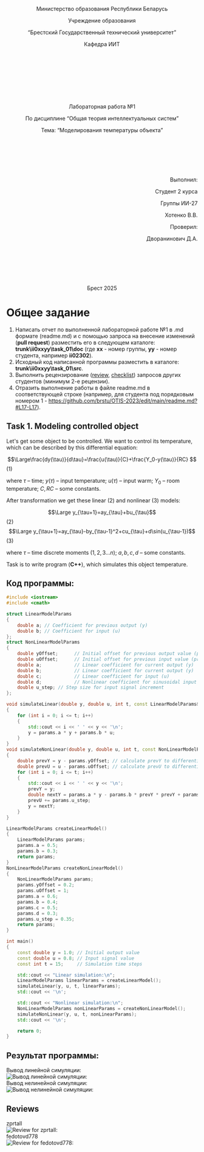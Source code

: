 <p align="center"> Министерство образования Республики Беларусь</p>
<p align="center">Учреждение образования</p>
<p align="center">“Брестский Государственный технический университет”</p>
<p align="center">Кафедра ИИТ</p>
<br><br><br><br><br><br><br>
<p align="center">Лабораторная работа №1</p>
<p align="center">По дисциплине “Общая теория интеллектуальных систем”</p>
<p align="center">Тема: “Моделирования температуры объекта”</p>
<br><br><br><br><br>
<p align="right">Выполнил:</p>
<p align="right">Студент 2 курса</p>
<p align="right">Группы ИИ-27</p>
<p align="right">Хотенко В.В.</p>
<p align="right">Проверил:</p>
<p align="right">Дворанинович Д.А.</p>
<br><br><br><br><br>
<p align="center">Брест 2025</p>

# Общее задание #
1. Написать отчет по выполненной лабораторной работе №1 в .md формате (readme.md) и с помощью запроса на внесение изменений (**pull request**) разместить его в следующем каталоге: **trunk\ii0xxyy\task_01\doc** (где **xx** - номер группы, **yy** - номер студента, например **ii02302**).
2. Исходный код написанной программы разместить в каталоге: **trunk\ii0xxyy\task_01\src**.
3. Выполнить рецензирование ([review](https://linearb.io/blog/code-review-on-github), [checklist](https://linearb.io/blog/code-review-checklist)) запросов других студентов (минимум 2-е рецензии).
4. Отразить выполнение работы в файле readme.md в соответствующей строке (например, для студента под порядковым номером 1 - https://github.com/brstu/OTIS-2023/edit/main/readme.md?#L17-L17).

## Task 1. Modeling controlled object ##
Let's get some object to be controlled. We want to control its temperature, which can be described by this differential equation:

$$\Large\frac{dy(\tau)}{d\tau}=\frac{u(\tau)}{C}+\frac{Y_0-y(\tau)}{RC} $$ (1)

where $\tau$ – time; $y(\tau)$ – input temperature; $u(\tau)$ – input warm; $Y_0$ – room temperature; $C,RC$ – some constants.

After transformation we get these linear (2) and nonlinear (3) models:

$$\Large y_{\tau+1}=ay_{\tau}+bu_{\tau}$$ (2)
$$\Large y_{\tau+1}=ay_{\tau}-by_{\tau-1}^2+cu_{\tau}+d\sin(u_{\tau-1})$$ (3)

where $\tau$ – time discrete moments ($1,2,3{\dots}n$); $a,b,c,d$ – some constants.

Task is to write program (**С++**), which simulates this object temperature.


## Код программы:
```C++
#include <iostream>
#include <cmath>

struct LinearModelParams 
{
    double a; // Coefficient for previous output (y)
    double b; // Coefficient for input (u)
};
struct NonLinearModelParams 
{
	double yOffset;      // Initial offset for previous output value (prevY = y - yOffset)
	double uOffset;      // Initial offset for previous input value (prevU = u - uOffset)
    double a;            // Linear coefficient for current output (y)
    double b;            // Linear coefficient for current output (y)
    double c;            // Linear coefficient for input (u)
    double d;            // Nonlinear coefficient for sinusoidal input term
    double u_step; // Step size for input signal increment
};

void simulateLinear(double y, double u, int t, const LinearModelParams& params) 
{
    for (int i = 0; i <= t; i++) 
	{
        std::cout << i << ' ' << y << '\n';
        y = params.a * y + params.b * u;
    }
}
void simulateNonLinear(double y, double u, int t, const NonLinearModelParams& params) 
{
    double prevY = y - params.yOffset; // calculate prevY to differentiate it from the initial y
    double prevU = u - params.uOffset; // calculate prevU to differentiate it from the initial u
    for (int i = 0; i <= t; i++) 
	{
        std::cout << i << ' ' << y << '\n';
        prevY = y;
        double nextY = params.a * y - params.b * prevY * prevY + params.c * u + params.d * std::sin(prevU);
        prevU += params.u_step;
        y = nextY;
    }
}

LinearModelParams createLinearModel()
{
	LinearModelParams params;
	params.a = 0.5;
	params.b = 0.3;
    return params;
}
NonLinearModelParams createNonLinearModel() 
{
	NonLinearModelParams params;
	params.yOffset = 0.2;  
    params.uOffset = 1;      
	params.a = 0.6;
	params.b = 0.4;
	params.c = 0.5;
	params.d = 0.3;
	params.u_step = 0.35;
    return params;
}

int main() 
{
    const double y = 1.0; // Initial output value
    const double u = 0.8; // Input signal value
    const int t = 15;     // Simulation time steps

    std::cout << "Linear simulation:\n";
    LinearModelParams linearParams = createLinearModel();
    simulateLinear(y, u, t, linearParams);
    std::cout << '\n';

    std::cout << "Nonlinear simulation:\n";
    NonLinearModelParams nonLinearParams = createNonLinearModel();
    simulateNonLinear(y, u, t, nonLinearParams);
    std::cout << '\n';

    return 0;
}
```

## Результат программы:
Вывод линейной симуляции:
<br>
![Вывод линейной симуляции:](output_linear_simulation.png)
<br>
Вывод нелинейной симуляции:
<br>
![Вывод нелинейной симуляции:](output_nonlinear_simulation.png)

## Reviews
zprtall
<br>
![Review for zprtall:](zprtall.jpg)
<br>
fedotovd778
<br>
![Review for fedotovd778:](fedotovd778.jpg)


